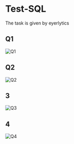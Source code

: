 # Test-SQL
The task is given by eyerlytics
## Q1
![Q1](https://user-images.githubusercontent.com/67424390/174845336-3ef495ff-ed60-4b89-b552-d928f4914c03.jpg)
## Q2
![Q2](https://user-images.githubusercontent.com/67424390/174845371-21138d68-98d7-4866-ba16-4676efb73163.jpg)
## 3
![Q3](https://user-images.githubusercontent.com/67424390/174845398-1e148520-24bf-4579-b23a-d9c7b0c09b96.jpg)
## 4
![Q4](https://user-images.githubusercontent.com/67424390/174845462-1db68237-b82a-485f-8cb0-eaa55032bc4d.jpg)
